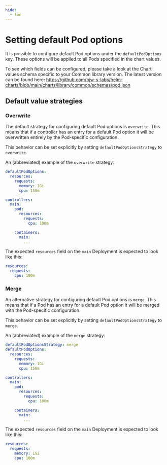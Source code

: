 ```yaml
---
hide:
  - toc
---
```


# Setting default Pod options

It is possible to configure default Pod options under the `defaultPodOptions` key. These options will be applied to all Pods specified in the chart values.

To see which fields can be configured, please take a look at the Chart values schema specific to your Common library version. The latest version can be found here: https://github.com/bjw-s-labs/helm-charts/blob/main/charts/library/common/schemas/pod.json

## Default value strategies

### Overwrite

The default strategy for configuring default Pod options is `overwrite`. This means that if a controller has an entry for a default Pod option it will be overwritten entirely by the Pod-specific configuration.

This behavior can be set explicitly by setting `defaultPodOptionsStrategy` to `overwrite`.

An (abbreviated) example of the `overwrite` strategy:

```yaml
defaultPodOptions:
  resources:
    requests:
      memory: 1Gi
      cpu: 150m

controllers:
  main:
    pod:
      resources:
        requests:
          cpu: 100m

    containers:
      main:
        ...
```

The expected `resources` field on the `main` Deployment is expected to look like this:

```yaml
resources:
  requests:
    cpu: 100m
```

### Merge

An alternative strategy for configuring default Pod options is `merge`. This means that if a Pod has an entry for a default Pod option it will be merged with the Pod-specific configuration.

This behavior can be set explicitly by setting `defaultPodOptionsStrategy` to `merge`.

An (abbreviated) example of the `merge` strategy:

```yaml
defaultPodOptionsStrategy: merge
defaultPodOptions:
  resources:
    requests:
      memory: 1Gi
      cpu: 150m

controllers:
  main:
    pod:
      resources:
        requests:
          cpu: 100m

    containers:
      main:
        ...
```

The expected `resources` field on the `main` Deployment is expected to look like this:

```yaml
resources:
  requests:
    memory: 1Gi
    cpu: 100m
```
